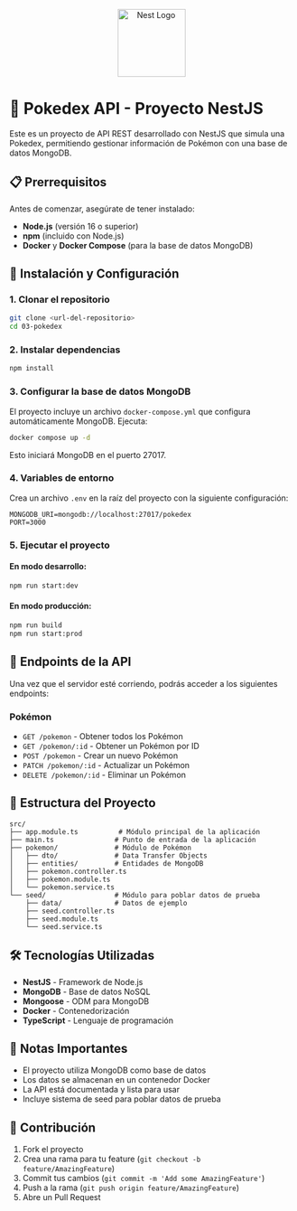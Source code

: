 <p align="center">
  <a href="http://nestjs.com/" target="blank"><img src="https://nestjs.com/img/logo-small.svg" width="120" alt="Nest Logo" /></a>
</p>

# 🎯 Pokedex API - Proyecto NestJS

Este es un proyecto de API REST desarrollado con NestJS que simula una Pokedex, permitiendo gestionar información de Pokémon con una base de datos MongoDB.

## 📋 Prerrequisitos

Antes de comenzar, asegúrate de tener instalado:

- **Node.js** (versión 16 o superior)
- **npm** (incluido con Node.js)
- **Docker** y **Docker Compose** (para la base de datos MongoDB)

## 🚀 Instalación y Configuración

### 1. Clonar el repositorio

```bash
git clone <url-del-repositorio>
cd 03-pokedex
```

### 2. Instalar dependencias

```bash
npm install
```

### 3. Configurar la base de datos MongoDB

El proyecto incluye un archivo `docker-compose.yml` que configura automáticamente MongoDB. Ejecuta:

```bash
docker compose up -d
```

Esto iniciará MongoDB en el puerto 27017.

### 4. Variables de entorno

Crea un archivo `.env` en la raíz del proyecto con la siguiente configuración:

```env
MONGODB_URI=mongodb://localhost:27017/pokedex
PORT=3000
```

### 5. Ejecutar el proyecto

#### En modo desarrollo:

```bash
npm run start:dev
```

#### En modo producción:

```bash
npm run build
npm run start:prod
```

## 📡 Endpoints de la API

Una vez que el servidor esté corriendo, podrás acceder a los siguientes endpoints:

### Pokémon

- `GET /pokemon` - Obtener todos los Pokémon
- `GET /pokemon/:id` - Obtener un Pokémon por ID
- `POST /pokemon` - Crear un nuevo Pokémon
- `PATCH /pokemon/:id` - Actualizar un Pokémon
- `DELETE /pokemon/:id` - Eliminar un Pokémon

## 📁 Estructura del Proyecto

```
src/
├── app.module.ts          # Módulo principal de la aplicación
├── main.ts               # Punto de entrada de la aplicación
├── pokemon/              # Módulo de Pokémon
│   ├── dto/              # Data Transfer Objects
│   ├── entities/         # Entidades de MongoDB
│   ├── pokemon.controller.ts
│   ├── pokemon.module.ts
│   └── pokemon.service.ts
└── seed/                 # Módulo para poblar datos de prueba
    ├── data/             # Datos de ejemplo
    ├── seed.controller.ts
    ├── seed.module.ts
    └── seed.service.ts
```

## 🛠️ Tecnologías Utilizadas

- **NestJS** - Framework de Node.js
- **MongoDB** - Base de datos NoSQL
- **Mongoose** - ODM para MongoDB
- **Docker** - Contenedorización
- **TypeScript** - Lenguaje de programación

## 📝 Notas Importantes

- El proyecto utiliza MongoDB como base de datos
- Los datos se almacenan en un contenedor Docker
- La API está documentada y lista para usar
- Incluye sistema de seed para poblar datos de prueba

## 🤝 Contribución

1. Fork el proyecto
2. Crea una rama para tu feature (`git checkout -b feature/AmazingFeature`)
3. Commit tus cambios (`git commit -m 'Add some AmazingFeature'`)
4. Push a la rama (`git push origin feature/AmazingFeature`)
5. Abre un Pull Request
